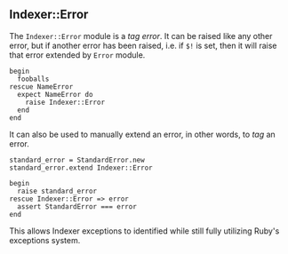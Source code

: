 ## Indexer::Error

The `Indexer::Error` module is a <i>tag error</i>. It can be 
raised like any other error, but if another error has been
raised, i.e. if `$!` is set, then it will raise that error
extended by `Error` module.

    begin
      fooballs
    rescue NameError
      expect NameError do
        raise Indexer::Error
      end
    end

It can also be used to manually extend an error, in other words,
to _tag_ an error. 

    standard_error = StandardError.new
    standard_error.extend Indexer::Error

    begin
      raise standard_error
    rescue Indexer::Error => error
      assert StandardError === error
    end

This allows Indexer exceptions to identified while still fully utilizing
Ruby's exceptions system.

